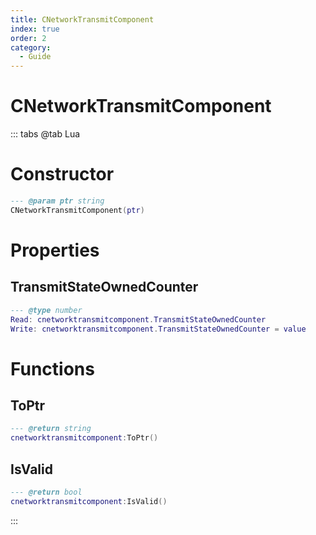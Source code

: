 ```yaml
---
title: CNetworkTransmitComponent
index: true
order: 2
category:
  - Guide
---
```


# CNetworkTransmitComponent

::: tabs
@tab Lua
# Constructor
```lua
--- @param ptr string
CNetworkTransmitComponent(ptr)
```
# Properties
## TransmitStateOwnedCounter 
```lua
--- @type number
Read: cnetworktransmitcomponent.TransmitStateOwnedCounter
Write: cnetworktransmitcomponent.TransmitStateOwnedCounter = value
```
# Functions
## ToPtr
```lua
--- @return string
cnetworktransmitcomponent:ToPtr()
```
## IsValid
```lua
--- @return bool
cnetworktransmitcomponent:IsValid()
```

:::